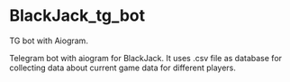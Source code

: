 # BlackJack_tg_bot
TG bot with Aiogram.


Telegram bot with aiogram for BlackJack. It uses .csv file as database for collecting data about current game data for different players.

